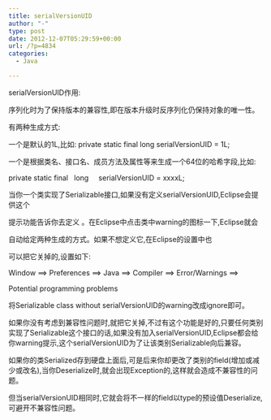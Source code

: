 ```yaml
---
title: serialVersionUID
author: "-"
type: post
date: 2012-12-07T05:29:59+00:00
url: /?p=4834
categories:
  - Java

---
```

serialVersionUID作用: 
  
序列化时为了保持版本的兼容性,即在版本升级时反序列化仍保持对象的唯一性。
  
有两种生成方式: 
  
一个是默认的1L,比如: private static final long serialVersionUID = 1L;
  
一个是根据类名、接口名、成员方法及属性等来生成一个64位的哈希字段,比如: 
  
private static final   long     serialVersionUID = xxxxL;

当你一个类实现了Serializable接口,如果没有定义serialVersionUID,Eclipse会提供这个
  
提示功能告诉你去定义 。在Eclipse中点击类中warning的图标一下,Eclipse就会
  
自动给定两种生成的方式。如果不想定义它,在Eclipse的设置中也
  
可以把它关掉的,设置如下: 
  
Window ==> Preferences ==> Java ==> Compiler ==> Error/Warnings ==>
  
Potential programming problems
  
将Serializable class without serialVersionUID的warning改成ignore即可。

如果你没有考虑到兼容性问题时,就把它关掉,不过有这个功能是好的,只要任何类别实现了Serializable这个接口的话,如果没有加入serialVersionUID,Eclipse都会给你warning提示,这个serialVersionUID为了让该类别Serializable向后兼容。

如果你的类Serialized存到硬盘上面后,可是后来你却更改了类别的field(增加或减少或改名),当你Deserialize时,就会出现Exception的,这样就会造成不兼容性的问题。

但当serialVersionUID相同时,它就会将不一样的field以type的预设值Deserialize,可避开不兼容性问题。